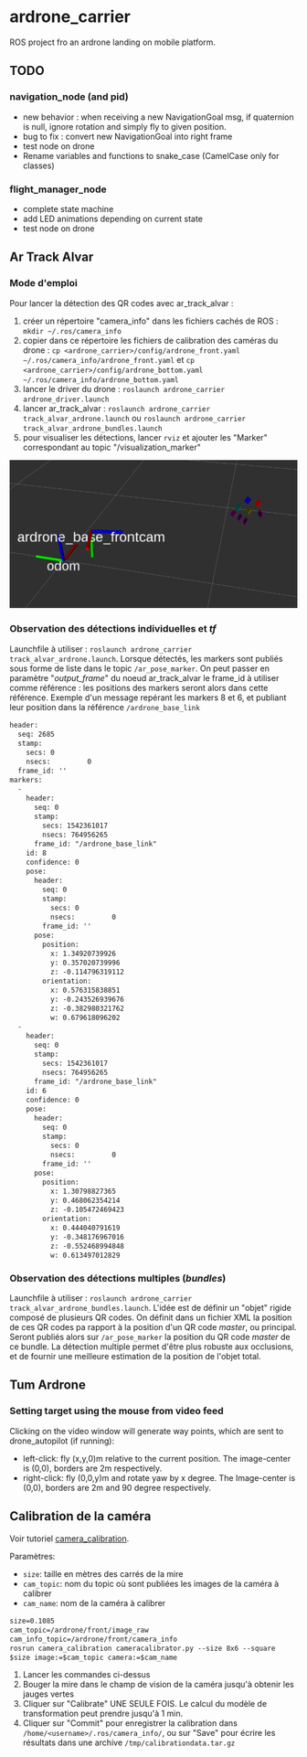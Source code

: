 # ardrone_carrier

ROS project fro an ardrone landing on mobile platform.

## TODO

### navigation_node (and pid)

- new behavior : when receiving a new NavigationGoal msg, if quaternion is null, ignore rotation and simply fly to given position.
- bug to fix : convert new NavigationGoal into right frame
- test node on drone
- Rename variables and functions to snake_case (CamelCase only for classes)

### flight_manager_node

- complete state machine
- add LED animations depending on current state
- test node on drone


## Ar Track Alvar

### Mode d'emploi

Pour lancer la détection des QR codes avec ar_track_alvar :
1. créer un répertoire "camera_info" dans les fichiers cachés de ROS : `mkdir ~/.ros/camera_info`
2. copier dans ce répertoire les fichiers de calibration des caméras du drone : `cp <ardrone_carrier>/config/ardrone_front.yaml ~/.ros/camera_info/ardrone_front.yaml` et `cp <ardrone_carrier>/config/ardrone_bottom.yaml ~/.ros/camera_info/ardrone_bottom.yaml`
3. lancer le driver du drone : `roslaunch ardrone_carrier ardrone_driver.launch`
4. lancer ar_track_alvar : `roslaunch ardrone_carrier track_alvar_ardrone.launch` ou `roslaunch ardrone_carrier track_alvar_ardrone_bundles.launch`
5. pour visualiser les détections, lancer `rviz` et ajouter les "Marker" correspondant au topic "/visualization_marker"

![individual detections using ar_track_alvar](doc/imgs/ar_track_alvar_individual.png)


### Observation des détections individuelles et *tf*

Launchfile à utiliser : `roslaunch ardrone_carrier track_alvar_ardrone.launch`.
Lorsque détectés, les markers sont publiés sous forme de liste dans le topic `/ar_pose_marker`. On peut passer en paramètre "*output_frame*" du noeud ar_track_alvar le frame_id à utiliser comme référence : les positions des markers seront alors dans cette référence. Exemple d'un message repérant les markers 8 et 6, et publiant leur position dans la référence `/ardrone_base_link`
```
header:
  seq: 2685
  stamp:
    secs: 0
    nsecs:         0
  frame_id: ''
markers:
  -
    header:
      seq: 0
      stamp:
        secs: 1542361017
        nsecs: 764956265
      frame_id: "/ardrone_base_link"
    id: 8
    confidence: 0
    pose:
      header:
        seq: 0
        stamp:
          secs: 0
          nsecs:         0
        frame_id: ''
      pose:
        position:
          x: 1.34920739926
          y: 0.357020739996
          z: -0.114796319112
        orientation:
          x: 0.576315838851
          y: -0.243526939676
          z: -0.382980321762
          w: 0.679618096202
  -
    header:
      seq: 0
      stamp:
        secs: 1542361017
        nsecs: 764956265
      frame_id: "/ardrone_base_link"
    id: 6
    confidence: 0
    pose:
      header:
        seq: 0
        stamp:
          secs: 0
          nsecs:         0
        frame_id: ''
      pose:
        position:
          x: 1.30798827365
          y: 0.468062354214
          z: -0.105472469423
        orientation:
          x: 0.444040791619
          y: -0.348176967016
          z: -0.552468994848
          w: 0.613497012829
```

### Observation des détections multiples (*bundles*)

Launchfile à utiliser : `roslaunch ardrone_carrier track_alvar_ardrone_bundles.launch`.
L'idée est de définir un "objet" rigide composé de plusieurs QR codes. On définit dans un fichier XML la position de ces QR codes pa rapport à la position d'un QR code *master*, ou principal. Seront publiés alors sur `/ar_pose_marker` la position du QR code *master* de ce bundle.
La détection multiple permet d'être plus robuste aux occlusions, et de fournir une meilleure estimation de la position de l'objet total.

## Tum Ardrone


### Setting target using the mouse from video feed

Clicking on the video window will generate way points, which are sent to drone_autopilot (if running):

- left-click: fly (x,y,0)m relative to the current position. The image-center is (0,0), borders are 2m respectively.
- right-click: fly (0,0,y)m and rotate yaw by x degree. The Image-center is (0,0), borders are 2m and 90 degree respectively.


## Calibration de la caméra

Voir tutoriel [camera_calibration](http://wiki.ros.org/camera_calibration/Tutorials/MonocularCalibration).

Paramètres:
- `size`: taille en mètres des carrés de la mire
- `cam_topic`: nom du topic où sont publiées les images de la caméra à calibrer
- `cam_name`: nom de la caméra à calibrer

```
size=0.1085
cam_topic=/ardrone/front/image_raw
cam_info_topic=/ardrone/front/camera_info
rosrun camera_calibration cameracalibrator.py --size 8x6 --square $size image:=$cam_topic camera:=$cam_name
```

1. Lancer les commandes ci-dessus
2. Bouger la mire dans le champ de vision de la caméra jusqu'à obtenir les jauges vertes
3. Cliquer sur "Calibrate" UNE SEULE FOIS. Le calcul du modèle de transformation peut prendre jusqu'à 1 min.
4. Cliquer sur "Commit" pour enregistrer la calibration dans `/home/<username>/.ros/camera_info/`, ou sur "Save" pour écrire les résultats dans une archive `/tmp/calibrationdata.tar.gz`
